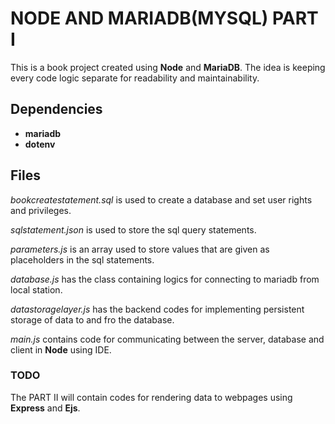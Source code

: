 # NODE AND MARIADB(MYSQL) PART I

This is a book project created using **Node** and **MariaDB**. The idea is keeping every code logic separate for readability and maintainability.

## Dependencies
-   **mariadb**
-   **dotenv**


## Files

*bookcreatestatement.sql* is used to create a database and set user rights and privileges.

*sqlstatement.json* is used to store the sql query statements.

*parameters.js* is an array used to store values that are given as placeholders in the sql statements.

*database.js* has the class containing logics for connecting to mariadb from local station.

*datastoragelayer.js* has the backend codes for implementing persistent storage of data to and fro the database.

*main.js* contains code for communicating between the server, database and client in **Node** using IDE.


### TODO
The PART II will contain codes for rendering data to webpages using **Express** and **Ejs**.



